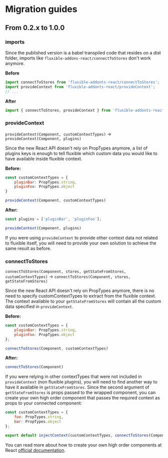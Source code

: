 # Migration guides

## From 0.2.x to 1.0.0

### imports

Since the published version is a babel transpiled code that resides on a 
dist folder, imports like `fluxible-addons-react/connectToStores` don't work anymore.

**Before**

```javascript
import connectToStores from 'fluxible-addonts-react/connectToStores';
import provideContext from 'fluxible-addonts-react/provideContext';
// ...
```

**After**

```javascript
import { connectToStores, provideContext } from 'fluxible-addonts-react';
```

### provideContext

`provideContext(Component, customContextTypes)` -> `provideContext(Component, plugins)`

Since the new React API doesn't rely on PropTypes anymore, a list of
plugins keys is enough to tell fluxible which custom data you would
like to have available inside fluxible context.

**Before:**

```javascript
const customContextTypes = {
    pluginBar: PropTypes.string,
    pluginFoo: PropTypes.object
}

provideContext(Component, customContextTypes)
```

**After:**

```javascript
const plugins = ['pluginBar', 'pluginFoo'];

provideContext(Component, plugins)
```

If you were using `provideContext` to provide other context data not
related to fluxible itself, you will need to provide your own
solution to achieve the same result as before.

### connectToStores

`connectToStores(Component, stores, getStateFromStores, customContextTypes)` -> `connectToStores(Component, stores, getStateFromStores)`

Since the new React API doesn't rely on PropTypes anymore, there is no
need to specify customContextTypes to extract from the fluxible
context. The context available to your `getStateFromStores` will
contain all the custom data specified in `provideContext`.

**Before:**

```javascript
const customContextTypes = {
    pluginBar: PropTypes.string,
    pluginFoo: PropTypes.object
};

connectToStores(Component, customContextTypes)
```

**After:**

```javascript
connectToStores(Component)
```

If you were relying in other contextTypes that were not included in
`provideContext` (non fluxible plugins), you will need to find another
way to have it available in `getStateFromStores`. Since the second
argument of `getStateFromStores` is props passed to the wrapped
component, you can create your own high order component that passes
the required context as props to your connected component:

```javascript
const customContextTypes = {
    foo: PropTypes.string,
    bar: PropTypes.object
};

export default injectContext(customContextTypes, connectToStores(Component));
```

You can read more about how to create your own high order components
at React [official documentation](https://reactjs.org/docs/higher-order-components.html).
